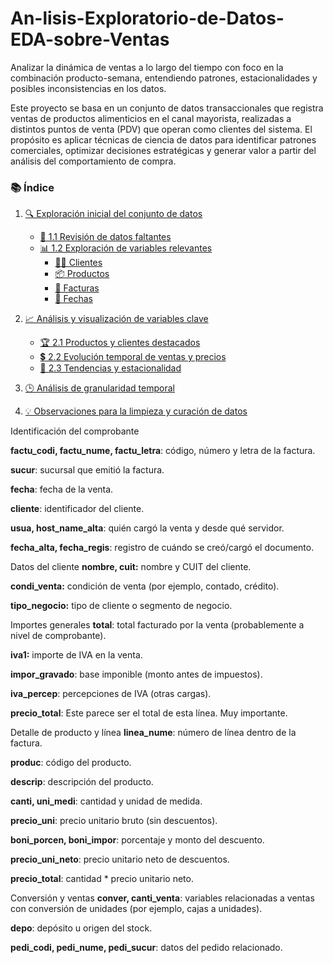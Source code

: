 # An-lisis-Exploratorio-de-Datos-EDA-sobre-Ventas
Analizar la dinámica de ventas a lo largo del tiempo con foco en la combinación producto-semana, entendiendo patrones, estacionalidades y posibles inconsistencias en los datos.

Este proyecto se basa en un conjunto de datos transaccionales que registra ventas de productos alimenticios en el canal mayorista, realizadas a distintos puntos de venta (PDV) que operan como clientes del sistema. El propósito es aplicar técnicas de ciencia de datos para identificar patrones comerciales, optimizar decisiones estratégicas y generar valor a partir del análisis del comportamiento de compra.

### 📚 Índice

1. [🔍 Exploración inicial del conjunto de datos](#-1-exploración-inicial-del-conjunto-de-datos)    
    - [🔧 1.1 Revisión de datos faltantes](#11-revisión-de-datos-faltantes)  
    - [📊 1.2 Exploración de variables relevantes](#-12-exploración-de-variables-relevantes)  
        - [🧑‍💼 Clientes](#clientes)  
        - [📦 Productos](#productos)  
        - [🧾 Facturas](#facturas)  
        - [📅 Fechas](#fechas)  

2. [📈 Análisis y visualización de variables clave](#2-análisis-y-visualización-de-variables-clave)  
    - [🏆 2.1 Productos y clientes destacados](#21-productos-y-clientes-destacados)  
    - [💲 2.2 Evolución temporal de ventas y precios](#22-evolución-temporal-de-ventas-y-precios)  
    - [📆 2.3 Tendencias y estacionalidad](#23-tendencias-y-estacionalidad)  

3. [🕒 Análisis de granularidad temporal](#3-análisis-de-granularidad-temporal)  

4. [💡 Observaciones para la limpieza y curación de datos](#4-hallazgos-y-observaciones-relevantes)


Identificación del comprobante

**factu_codi, factu_nume, factu_letra**: código, número y letra de la factura.

**sucur**: sucursal que emitió la factura.

**fecha**: fecha de la venta.

**cliente**: identificador del cliente.

**usua, host_name_alta**: quién cargó la venta y desde qué servidor.

**fecha_alta, fecha_regis**: registro de cuándo se creó/cargó el documento.

Datos del cliente
**nombre, cuit:** nombre y CUIT del cliente.

**condi_venta:** condición de venta (por ejemplo, contado, crédito).

**tipo_negocio:** tipo de cliente o segmento de negocio.

Importes generales
**total**: total facturado por la venta (probablemente a nivel de comprobante).

**iva1:** importe de IVA en la venta.

**impor_gravado**: base imponible (monto antes de impuestos).

**iva_percep**: percepciones de IVA (otras cargas).

**precio_total**: Este parece ser el total de esta línea. Muy importante.

Detalle de producto y línea
**linea_nume**: número de línea dentro de la factura.

**produc**: código del producto.

**descrip**: descripción del producto.

**canti, uni_medi**: cantidad y unidad de medida.

**precio_uni**: precio unitario bruto (sin descuentos).

**boni_porcen, boni_impor**: porcentaje y monto del descuento.

**precio_uni_neto**: precio unitario neto de descuentos.

**precio_total**: cantidad * precio unitario neto.

Conversión y ventas
**conver, canti_venta**: variables relacionadas a ventas con conversión de unidades (por ejemplo, cajas a unidades).

**depo**: depósito u origen del stock.

**pedi_codi, pedi_nume, pedi_sucur**: datos del pedido relacionado.
